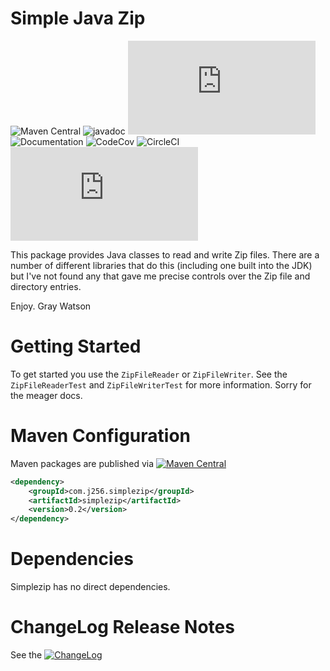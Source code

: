 Simple Java Zip
===============

![Maven Central](https://mvnrepository.com/artifact/com.j256.simplezip/simplezip/latest)
![javadoc](https://javadoc.io/doc/com.j256.simplezip/simplezip)
![ChangeLog](https://github.com/j256/simplezip/blob/master/src/main/javadoc/doc-files/changelog.txt)
![Documentation](https://htmlpreview.github.io/?https://github.com/j256/simplezip/blob/master/src/main/javadoc/doc-files/simplezip.html)
![CodeCov](https://codecov.io/github/j256/simplezip/) ![CircleCI](https://circleci.com/gh/j256/simplezip)
![GitHub License](https://github.com/j256/simplezip/blob/master/LICENSE.txt)

This package provides Java classes to read and write Zip files.  There are a number of different libraries that do
this (including one built into the JDK) but I've not found any that gave me precise controls over the Zip file and
directory entries.

Enjoy.  Gray Watson

# Getting Started

To get started you use the `ZipFileReader` or `ZipFileWriter`.  See the `ZipFileReaderTest` and `ZipFileWriterTest` for
more information.  Sorry for the meager docs.

# Maven Configuration

Maven packages are published via [![Maven Central](https://maven-badges.herokuapp.com/maven-central/com.j256.simplezip/simplezip/badge.svg?style=flat-square)](https://mvnrepository.com/artifact/com.j256.simplezip/simplezip/latest)

``` xml
<dependency>
	<groupId>com.j256.simplezip</groupId>
	<artifactId>simplezip</artifactId>
	<version>0.2</version>
</dependency>
```

# Dependencies

Simplezip has no direct dependencies.

# ChangeLog Release Notes

See the [![ChangeLog](https://img.shields.io/github/v/release/j256/simplezip?label=changelog)](https://github.com/j256/simplezip/blob/master/src/main/javadoc/doc-files/changelog.txt)

